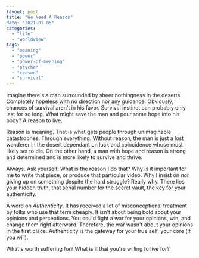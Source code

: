 ```yaml
---
layout: post
title: "We Need A Reason"
date: "2021-01-05"
categories: 
  - "life"
  - "worldview"
tags: 
  - "meaning"
  - "power"
  - "power-of-meaning"
  - "psyche"
  - "reason"
  - "survival"
---
```


Imagine there's a man surrounded by sheer nothingness in the deserts. Completely hopeless with no direction nor any guidance. Obviously, chances of survival aren't in his favor. Survival instinct can probably only last for so long. What might save the man and pour some hope into his body? A reason to live.

Reason is meaning. That is what gets people through unimaginable catastrophes. Through everything. Without reason, the man is just a lost wanderer in the desert dependant on luck and coincidence whose most likely set to die. On the other hand, a man with hope and reason is strong and determined and is more likely to survive and thrive.

Always. Ask yourself. What is the reason I do that? Why is it important for me to write that piece, or produce that particular video. Why I insist on _not_ giving up on something despite the hard struggle? Really why. There lies your hidden truth, that serial number for the secret vault, the key for your authenticity.

A word on _Authenticity_. It has received a lot of misconceptional treatment by folks who use that term cheaply. It isn't about being bold about your opinions and perceptions. You could fight a war for your opinions, win, and change them right afterward. Therefore, the war wasn't about your opinions in the first place. Authenticity is the gateway for your true self, your core (if you will).

What's worth suffering for? What is it that you're willing to live for?
